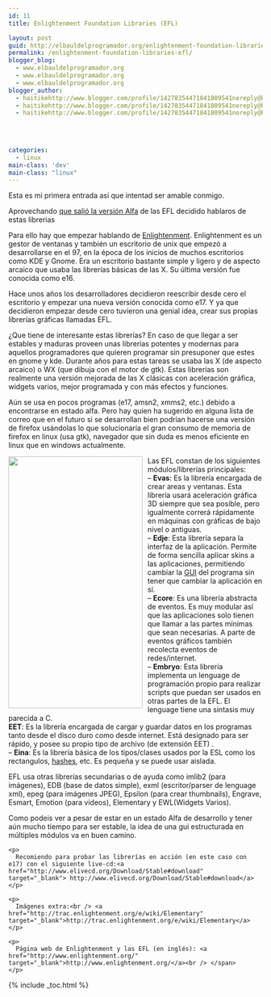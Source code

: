 ```yaml
---
id: 11
title: Enlightenment Foundation Libraries (EFL)

layout: post
guid: http://elbauldelprogramador.org/enlightenment-foundation-libraries-efl/
permalink: /enlightenment-foundation-libraries-efl/
blogger_blog:
  - www.elbauldelprogramador.org
  - www.elbauldelprogramador.org
  - www.elbauldelprogramador.org
blogger_author:
  - haitikehttp://www.blogger.com/profile/14278354471841809541noreply@blogger.com
  - haitikehttp://www.blogger.com/profile/14278354471841809541noreply@blogger.com
  - haitikehttp://www.blogger.com/profile/14278354471841809541noreply@blogger.com

  
  
  
categories:
  - linux
main-class: 'dev'
main-class: "linux"
---
```

Esta es mi primera entrada así que intentad ser amable conmigo.

Aprovechando <a href="http://www.enlightenment.org/p.php?p=news/show&l=en&news_id=23" target="_blank">que salió la versión Alfa</a> de las EFL decidido hablaros de estas librerias  
<span class="fullpost"></p> 

<p>
  Para ello hay que empezar hablando de <a href="http://es.wikipedia.org/wiki/Enlightenment" target="_blank">Enlightenment</a>. Enlightenment es un gestor de ventanas y también un escritorio de unix que empezó a desarrollarse en el 97, en la época de los inicios de muchos escritorios como KDE y Gnome. Era un escritorio bastante simple y ligero y de aspecto arcaico que usaba las librerías básicas de las X. Su última versión fue conocida como e16.
</p>

<p>
  Hace unos años los desarrolladores decidieron reescribir desde cero el escritorio y empezar una nueva versión conocida como e17. Y ya que decidieron empezar desde cero tuvieron una genial idea, crear sus propias librerías gráficas llamadas EFL.
</p>

<p>
  ¿Que tiene de interesante estas librerías? En caso de que llegar a ser estables y maduras proveen unas librerías potentes y modernas para aquellos programadores que quieren programar sin presuponer que estes en gnome y kde. Durante años para estas tareas se usaba las X (de aspecto arcaico) o WX (que dibuja con el motor de gtk). Estas librerías son realmente una versión mejorada de las X clásicas con aceleración gráfica, widgets varios, mejor programada y con más efectos y funciones.
</p>

<p>
  Aún se usa en pocos programas (e17, amsn2, xmms2, etc.) debido a encontrarse en estado alfa. Pero hay quien ha sugerido en alguna lista de correo que en el futuro si se desarrollan bien podrían hacerse una versión de firefox usándolas lo que solucionaría el gran consumo de memoria de firefox en linux (usa gtk), navegador que sin duda es menos eficiente en linux que en windows actualmente.
</p>

<div>
  <a onblur="try {parent.deselectBloggerImageGracefully();} catch(e) {}" href="http://download.enlightenment.org/att/wiki/Elementary/elm-app-02.2.png" target="_blank"><img style="margin: 0pt 10px 10px 0pt; float: left; cursor: pointer; width: 266px; height: 499px;" src="http://download.enlightenment.org/att/wiki/Elementary/elm-app-02.2.png" alt="" border="0" /></a>
</div>

<p>
  Las EFL constan de los siguientes módulos/librerías principales:<br /> &#8211; <span style="font-weight: bold;">Evas</span>: Es la librería encargada de crear areas y ventanas. Esta librería usará aceleración gráfica 3D siempre que sea posible, pero igualmente correrá rápidamente en máquinas con gráficas de bajo nivel o antiguas.<br /> &#8211; <span style="font-weight: bold;">Edje</span>: Esta librería separa la interfaz de la aplicación. Permite de forma sencilla aplicar skins a las aplicaciones, permitiendo cambiar la <a href="http://es.wikipedia.org/wiki/GUI" title="GUI" class="mw-redirect" target="_blank">GUI</a> del programa sin tener que cambiar la aplicación en sí.<br /> &#8211; <span style="font-weight: bold;">Ecore</span>: Es una librería abstracta de eventos. Es muy modular así que las aplicaciones solo tienen que llamar a las partes mínimas que sean necesarias. A parte de eventos gráficos también recolecta eventos de redes/internet.<br /> &#8211; <span style="font-weight: bold;">Embryo</span>: Esta librería implementa un lenguage de programación propio para realizar scripts que puedan ser usados en otras partes de la EFL. El lenguage tiene una sintasis muy parecida a C.<br /> <span style="font-weight: bold;">EET</span>: Es la librería encargada de cargar y guardar datos en los programas tanto desde el disco duro como desde internet. Está designado para ser rápido, y posee su propio tipo de archivo (de extensión EET) .<br /> &#8211; <span style="font-weight: bold;">Eina</span>: Es la librería básica de los tipos/clases usados por la ESL como los rectangulos, <a href="http://es.wikipedia.org/wiki/Tabla_hash" target="_blank">hashes</a>, etc. Es pequeña y se puede usar aislada.
</p>

<p>
  EFL usa otras librerías secundarias o de ayuda como imlib2 (para imágenes), EDB (base de datos simple), exml (escritor/parser de lenguage xml), epeg (para imágenes JPEG), Epsilon (para crear thumbnails), Engrave, Esmart, Emotion (para videos), Elementary y EWL(Widgets Varios).
</p>

<p>
  Como podeis ver a pesar de estar en un estado Alfa de desarrollo y tener aún mucho tiempo para ser estable, la idea de una gui estructurada en múltiples módulos va en buen camino.
</p>

<div>
  <div>
  </div>
  
  <p>
  </p>
  
  <div>
  </div>
  
  <p>
    </div> 
    
    <p>
      Recomiendo para probar las librerías en acción (en este caso con e17) con el siguiente live-cd:<a href="http://www.elivecd.org/Download/Stable#download" target="_blank"> http://www.elivecd.org/Download/Stable#download</a>
    </p>
    
    <p>
      Imágenes extra:<br /> <a href="http://trac.enlightenment.org/e/wiki/Elementary" target="_blank">http://trac.enlightenment.org/e/wiki/Elementary</a>
    </p>
    
    <p>
      Página web de Enlightenment y las EFL (en inglés): <a href="http://www.enlightenment.org/" target="_blank">http://www.enlightenment.org/</a><br /> </span>
    </p>
    
    

{% include _toc.html %}
